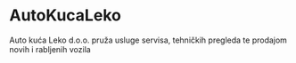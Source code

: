 # AutoKucaLeko
Auto kuća Leko d.o.o. pruža usluge servisa, tehničkih pregleda te prodajom novih i rabljenih vozila
